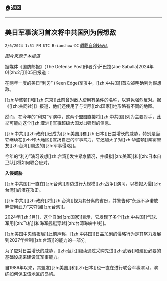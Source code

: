 ###  [:house:返回](README.md)
---


## 美日军事演习首次将中共国列为假想敌
`2/6/2024 1:51 PM UTC Brianchow-DC` [轉載自GNews](https://gnews.org/articles/2286284)

*图片来源于本报道*

据媒体《国防邮报》(The Defense Post)作者乔·萨巴拉(Joe Saballa)2024年0[[zh:2月]]05日报道：

在两年一度的美日“利刃” (Keen Edge)军演中，[[zh:中共国]]首次被明确列为假想敌。

[[zh:华盛顿]]和[[zh:东京]]此前曾对敌人使用有条件的名称，以避免强烈反对。据《[[zh:共同社]]》报道，他们还使用了与实际[[zh:国家]]地形略有不同的地图。

然而，在今年的“利刃”军演中，这两个盟国直接将[[zh:中共国]]列为主要对手，此举可能向这个[[zh:亚洲]]军事超级大国发出强烈的信息。

[[zh:中共]][[zh:政府]]已成为[[zh:美国]]和[[zh:日本]]日益增长的威胁，特别是当它继续在[[zh:印太地区]]宣扬自己的军事实力。它还加大了对[[zh:华盛顿]]亲密盟友[[zh:台湾]]周边的[[zh:军事侵略]]。

今年的“利刃”演习设想[[zh:台湾]]发生紧急情况，并模拟[[zh:美军]]和[[zh:日本自卫队]]将如何联合应对。

**入侵威胁**

[[zh:中共国]]一直在[[zh:台湾]]周边进行大规模[[zh:战争]]演习，以模拟入侵[[zh:台湾]]的潜在攻击。

[[zh:中共]][[zh:政府]]将[[zh:台湾]]视为其分离的省份，并警告称“永远不承诺放弃使用武力”来夺回[[zh:台湾]]。

2024年[[zh:1月]]，这个自治[[zh:国家]]表示，它发现了多个[[zh:中共国]]气球、军用[[zh:飞机]]和海军舰艇穿越[[zh:台湾海峡中线]]。

[[zh:美国中央情报局]]此前声称，[[zh:中共国]]日益加剧的侵略行为是其努力发展到2027年控制[[zh:台湾]]的能力的一部分。

为了应对日益增长的威胁，[[zh:台北]]继续通过采购先进[[zh:武器]]和建设必要的基础设施来建设其军事能力。

自1986年以来，其盟友[[zh:美国]]和[[zh:日本]]也一直在进行联合军事演习，演练如何保卫该地区的岛屿。
